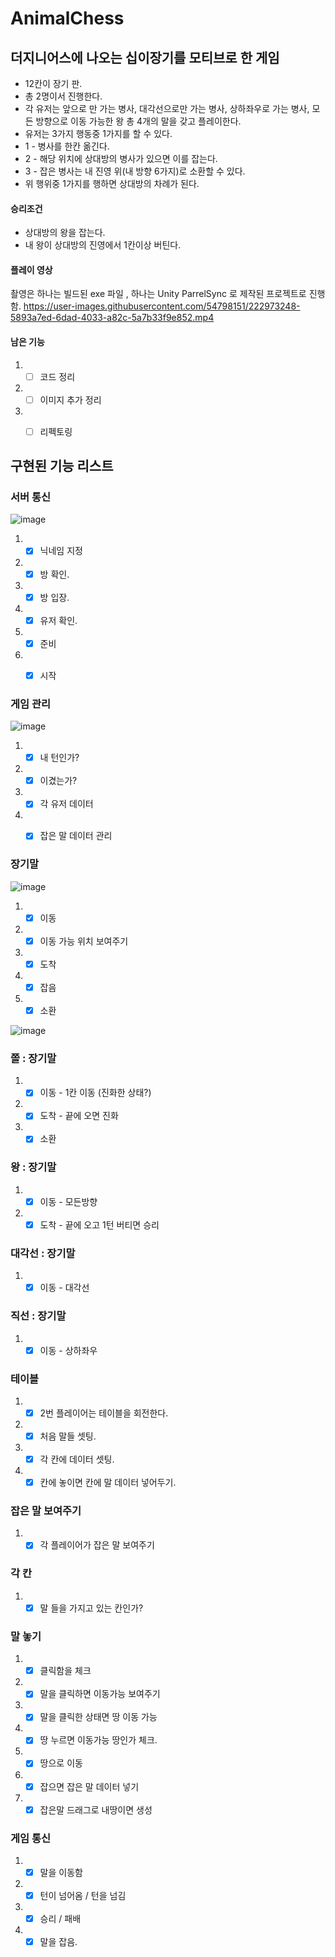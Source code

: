 # AnimalChess

## 더지니어스에 나오는 십이장기를 모티브로 한 게임
- 12칸이 장기 판.
- 총 2명이서 진행한다.
- 각 유저는 앞으로 만 가는 병사, 대각선으로만 가는 병사, 상하좌우로 가는 병사, 모든 방향으로 이동 가능한 왕 총 4개의 말을 갖고 플레이한다.
- 유저는 3가지 행동중 1가지를 할 수 있다.
- 1 - 병사를 한칸 옮긴다.
- 2 - 해당 위치에 상대방의 병사가 있으면 이를 잡는다.
- 3 - 잡은 병사는 내 진영 위(내 방향 6가지)로 소환할 수 있다.
- 위 행위중 1가지를 행하면 상대방의 차례가 된다.

#### 승리조건
- 상대방의 왕을 잡는다.
- 내 왕이 상대방의 진영에서 1칸이상 버틴다.

#### 플레이 영상

촬영은 하나는 빌드된 exe 파일 , 하나는 Unity ParrelSync 로 제작된 프로젝트로 진행함.
https://user-images.githubusercontent.com/54798151/222973248-5893a7ed-6dad-4033-a82c-5a7b33f9e852.mp4




#### 남은 기능

1. - [ ] 코드 정리
2. - [ ] 이미지 추가 정리
3. - [ ] 리펙토링


## 구현된 기능 리스트


### 서버 통신
![image](https://user-images.githubusercontent.com/54798151/222972963-65a26c6f-8095-4b1a-b083-a334eea1c084.png)

1. - [x] 닉네임 지정
2. - [x] 방 확인.
3. - [x] 방 입장.
4. - [x] 유저 확인.
5. - [x] 준비 
6. - [x] 시작


### 게임 관리
![image](https://user-images.githubusercontent.com/54798151/222973045-93ffc94b-ce20-4348-bf2c-89a7ff4a26dd.png)

1. - [x] 내 턴인가?
2. - [x] 이겼는가?
3. - [x] 각 유저 데이터
4. - [x] 잡은 말 데이터 관리


### 장기말
![image](https://user-images.githubusercontent.com/54798151/222972985-df60bed0-786a-48db-82c9-c4704df65f2f.png)

1. - [x] 이동
2. - [x] 이동 가능 위치 보여주기
3. - [x] 도착
4. - [x] 잡음
5. - [x] 소환

![image](https://user-images.githubusercontent.com/54798151/222973026-dbfaed81-161c-45f7-9012-4e8aa6afef20.png)

### 쫄 : 장기말
1. - [x] 이동 - 1칸 이동 (진화한 상태?)
2. - [x] 도착 - 끝에 오면 진화
3. - [x] 소환

### 왕 : 장기말
1. - [x] 이동 - 모든방향
2. - [x] 도착 - 끝에 오고 1턴 버티면 승리

### 대각선 : 장기말
1. - [x] 이동 - 대각선

### 직선 : 장기말
1. - [x] 이동 - 상하좌우

### 테이블
1. - [x] 2번 플레이어는 테이블을 회전한다.
2. - [x] 처음 말들 셋팅.
3. - [x] 각 칸에 데이터 셋팅.
4. - [x] 칸에 놓이면 칸에 말 데이터 넣어두기.

### 잡은 말 보여주기
1. - [x] 각 플레이어가 잡은 말 보여주기

### 각 칸
1. - [x] 말 들을 가지고 있는 칸인가?

### 말 놓기
1. - [x] 클릭함을 체크
2. - [x] 말을 클릭하면 이동가능 보여주기
3. - [x] 말을 클릭한 상태면 땅 이동 가능
4. - [x] 땅 누르면 이동가능 땅인가 체크.
5. - [x] 땅으로 이동
6. - [x] 잡으면 잡은 말 데이터 넣기
7. - [x] 잡은말 드래그로 내땅이면 생성

### 게임 통신
1. - [x] 말을 이동함
2. - [x] 턴이 넘어옴 / 턴을 넘김
3. - [x] 승리 / 패배
4. - [x] 말을 잡음.
